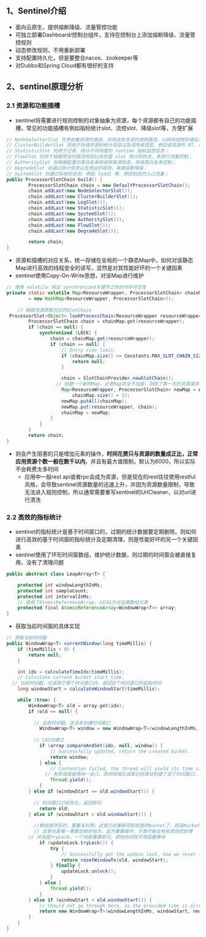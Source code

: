 ## 1、Sentinel介绍
* 面向云原生，提供熔断降级、流量管控功能
* 可独⽴部署Dashboard/控制台组件，支持在控制台上添加熔断降级、流量管控规则
* 动态修改规则，不用重新部署
* 支持配置持久化，但是要整合nacos、zookeeper等
* 对Dubbo和Spring Cloud都有很好的支持
## 2、sentinel原理分析
### 2.1 资源和功能插槽
* sentinel将需要进行规则控制的对象抽象为资源，每个资源都有自己的功能插槽，常见的功能插槽有例如指标统计slot、流控slot、降级slot等，方便扩展
```java
// NodeSelectorSlot 负责收集资源的路径，并将这些资源的调用路径，以树状结构存储起来，用于根据调用路径来限流降级；
// ClusterBuilderSlot 则用于存储资源的统计信息以及调用者信息，例如该资源的 RT, QPS, thread count 等等，这些信息将用作为多维度限流，降级的依据；
// StatisticSlot 则用于记录、统计不同纬度的 runtime 指标监控信息；
// FlowSlot 则用于根据预设的限流规则以及前面 slot 统计的状态，来进行流量控制；
// AuthoritySlot 则根据配置的黑白名单和调用来源信息，来做黑白名单控制；
// DegradeSlot 则通过统计信息以及预设的规则，来做熔断降级；
// SystemSlot 则通过系统的状态，例如 load1 等，来控制总的入口流量；
public ProcessorSlotChain build() {
        ProcessorSlotChain chain = new DefaultProcessorSlotChain();
        chain.addLast(new NodeSelectorSlot());
        chain.addLast(new ClusterBuilderSlot());
        chain.addLast(new LogSlot());
        chain.addLast(new StatisticSlot());
        chain.addLast(new SystemSlot());
        chain.addLast(new AuthoritySlot());
        chain.addLast(new FlowSlot());
        chain.addLast(new DegradeSlot());

        return chain;
}
```
* 资源和插槽的对应关系，统一存储在全局的一个静态Map中，如何对该静态Map进行高效的线程安全的读写，显然是对其性能好坏的一个关键因素
* sentinel使用Copy-On-Write思想，对该Map进行维护
```java
// 使用 volatile 保证 synchronized关键字之外的内存可见性
private static volatile Map<ResourceWrapper, ProcessorSlotChain> chainMap
        = new HashMap<ResourceWrapper, ProcessorSlotChain>();
 
	// 根据资源获取对应的SlotChain
 ProcessorSlot<Object> lookProcessChain(ResourceWrapper resourceWrapper) { 
        ProcessorSlotChain chain = chainMap.get(resourceWrapper);
        if (chain == null) {
            synchronized (LOCK) {
                chain = chainMap.get(resourceWrapper);
                if (chain == null) {
                    // Entry size limit.
                    if (chainMap.size() >= Constants.MAX_SLOT_CHAIN_SIZE) {
                        return null;
                    }

                    chain = SlotChainProvider.newSlotChain();
                  // 创建一个新的Map，对老Map完全不加锁，则除了第一次的资源请求，其他资源请求都不受影响
                    Map<ResourceWrapper, ProcessorSlotChain> newMap = new HashMap<ResourceWrapper, ProcessorSlotChain>(
                        chainMap.size() + 1);
                    newMap.putAll(chainMap);
                    newMap.put(resourceWrapper, chain);
                    chainMap = newMap;
                }
            }
        }
        return chain;
}
```
* 则会产生阻塞的只是增加元素的操作，**时间花费只与资源的数量成正比，正常应用资源个数一般在数千以内**，并且有最大值限制，默认为6000，所以实际不会耗费太多时间
  * 应用中一般rest api或者rpc会成为资源，但是现在的rest往往使用restful风格，会导致sentinel资源数量的迅速上升，并因为资源数量限制，导致无法进入规则控制，所以通常需要重写sentinel的UrlCleaner，以对url进行清洗
### 2.2 高效的指标统计
* sentinel的指标统计是基于时间窗口的，过期的统计数据要定期删除。则如何进行高效的基于时间窗的指标统计及定期清理，则是性能好坏的另一个关键因素
* sentinel使用了环形时间窗数组，维护统计数据，则过期的时间窗会被直接复用，没有了清理问题
```java
public abstract class LeapArray<T> {

    protected int windowLengthInMs;
    protected int sampleCount;
    protected int intervalInMs;
    // 使用了AtomicReferenceArray，以CAS方式设置数组元素
    protected final AtomicReferenceArray<WindowWrap<T>> array;
}
```
* 获取当前时间窗的具体实现
```java
// 获取当前时间窗
public WindowWrap<T> currentWindow(long timeMillis) {
    if (timeMillis < 0) {
        return null;
    }

    int idx = calculateTimeIdx(timeMillis);
    // Calculate current bucket start time.
  // 当前时间戳，应该除于哪个时间窗口内，返回这个时间窗口的起始时间
    long windowStart = calculateWindowStart(timeMillis);

    while (true) {
        WindowWrap<T> old = array.get(idx);
        if (old == null) {
           
          // 当前时间戳，还没有创建时间窗口
            WindowWrap<T> window = new WindowWrap<T>(windowLengthInMs, windowStart, newEmptyBucket(timeMillis));
          
          // CAS创建之
            if (array.compareAndSet(idx, null, window)) {
                // Successfully updated, return the created bucket.
                return window;
            } else {
                // Contention failed, the thread will yield its time slice to wait for bucket available.
              // 失败就直接等待一会儿，其他线程应该是已经成功创建了这个时间窗口，之后做该时间窗口的统计指标更新即可
                Thread.yield();
            }
        } else if (windowStart == old.windowStart()) {
            
          // 时间窗口已经存在，返回即可
            return old;
        } else if (windowStart > old.windowStart()) {
           
          //数组是环形的，要重复利用，这里已经重新回到前面的bucket了，则该bucket已经废弃了，需要重置
          // 这里也是唯一需要加锁的地方，因为重置操作，子类可能会有些其他的处理
        // 并且是tryLock，一个线程重置即可，其他的线程不用阻塞等待
            if (updateLock.tryLock()) {
                try {
                    // Successfully get the update lock, now we reset the bucket.
                    return resetWindowTo(old, windowStart);
                } finally {
                    updateLock.unlock();
                }
            } else {
                Thread.yield();
            }
        } else if (windowStart < old.windowStart()) {
            // Should not go through here, as the provided time is already behind.
            return new WindowWrap<T>(windowLengthInMs, windowStart, newEmptyBucket(timeMillis));
        }
    }
}	
```
